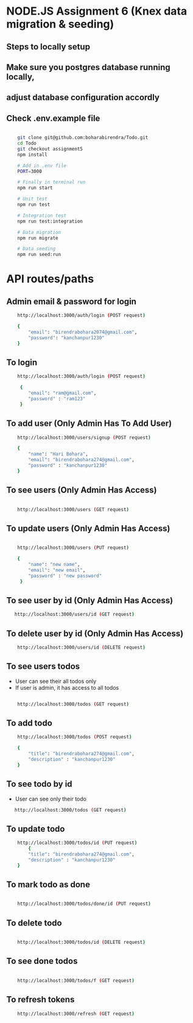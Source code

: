 # NODE.JS Assignment 6 (Knex data migration & seeding)

## Steps to locally setup
## Make sure you postgres database running locally, 
## adjust database configuration accordly
## Check .env.example file

```sh

    git clone git@github.com:boharabirendra/Todo.git
    cd Todo
    git checkout assignment5
    npm install

    # Add in .env file
    PORT=3000

    # Finally in terminal run
    npm run start

    # Unit test
    npm run test

    # Integration test
    npm run test:integration

    # Data migration
    npm run migrate

    # Data seeding
    npm run seed:run


```

# API routes/paths

## Admin email & password for login

```sh
    http://localhost:3000/auth/login (POST request)

    {
        "email": "birendrabohara2074@gmail.com",
        "password": "kanchanpur1230"
    }
```

## To login

```sh
    http://localhost:3000/auth/login (POST request)

     {
        "email": "ram@gmail.com",
        "password" : "ram123"
     }

```

## To add user (Only Admin Has To Add User)

```sh
    http://localhost:3000/users/signup (POST request)

    {
        "name": "Hari Bohara",
        "email": "birendrabohara274@gmail.com",
        "password" : "kanchanpur1230"
    }
```

## To see users (Only Admin Has Access)

```sh

    http://localhost:3000/users (GET request)

```

## To update users (Only Admin Has Access)

```sh

    http://localhost:3000/users (PUT request)

    {
        "name": "new name",
        "email": "new email",
        "password" : "new password"
     }

```

## To see user by id (Only Admin Has Access)

```sh
   http://localhost:3000/users/id (GET request)

```

## To delete user by id (Only Admin Has Access)

```sh
    http://localhost:3000/users/id (DELETE request)
```

## To see users todos

- User can see their all todos only
- If user is admin, it has access to all todos

```sh

    http://localhost:3000/todos (GET request)

```

## To add todo

```sh
    http://localhost:3000/todos (POST request)

    {
        "title": "birendrabohara274@gmail.com",
        "description" : "kanchanpur1230"
    }
```

## To see todo by id

- User can see only their todo

```sh
   http://localhost:3000/todos (GET request)
```

## To update todo

```sh
    http://localhost:3000/todos/id (PUT request)
        {
        "title": "birendrabohara274@gmail.com",
        "description" : "kanchanpur1230"
    }
```

## To mark todo as done

```sh

    http://localhost:3000/todos/done/id (PUT request)

```

## To delete todo 

```sh

    http://localhost:3000/todos/id (DELETE request)

```


## To see done todos

```sh

    http://localhost:3000/todos/f (GET request)

```

## To refresh tokens

```sh
    http://localhost:3000/refresh (GET request)
```
